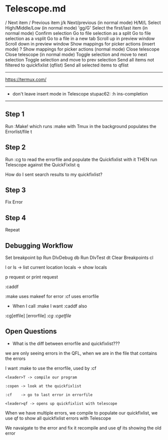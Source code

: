 # Telescope.md

<C-n>/<Down>	Next item
<C-p>/<Up>	Previous item
j/k	Next/previous (in normal mode)
H/M/L	Select High/Middle/Low (in normal mode)
'gg/G'	Select the first/last item (in normal mode)
<CR>	Confirm selection
<C-x>	Go to file selection as a split
<C-v>	Go to file selection as a vsplit
<C-t>	Go to a file in a new tab
<C-u>	Scroll up in preview window
<C-d>	Scroll down in preview window
<C-/>	Show mappings for picker actions (insert mode)
?	Show mappings for picker actions (normal mode)
<C-c>	Close telescope
<Esc>	Close telescope (in normal mode)
<Tab>	Toggle selection and move to next selection
<S-Tab>	Toggle selection and move to prev selection
<C-q>	Send all items not filtered to quickfixlist (qflist)
<M-q>	Send all selected items to qflist

----

https://termux.com/

---

- don't leave insert mode in Telescope
stupac62: :h ins-completion

---

## Step 1

Run :Make! which runs :make with Tmux
in the background
populates the Errorlist/file
<leader>t

## Step 2

Run :cg to read the errorfile
and populate the Quickfixlist with it
THEN run Telescope against the QuickFixlist
<leader>q

How do I sent search results to my quickfixlist?


## Step 3

Fix Error

## Step 4

Repeat


## Debugging Workflow

Set breakpoint <leader>bp
Run DlvDebug   <leader>db
Run DlvTest <leader>dt
Clear Breakpoints <leader>cl

l or ls -> list current location
locals  -> show locals

p request
or print request
























:caddf

:make uses makeef for error
:cf uses errorfile

- When I call :make
I want :caddf also

:cg[etfile] [errorfile]					*:cg* *:cgetfile*

## Open Questions

- What is the diff between errorfile and quickfixlist???

we are only seeing errors in the QFL, when we are in the file
that contains the errors


I want :make to use the errorfile, used by :cf

```
<leader>T -> compile our program

:copen -> look at the quickfixlist

:cf    -> go to last error in errorfile

<leader>qf -> opens up quickfixlist with telescope
```

When we have multiple errors, we compile to
populate our quickfixlist, we use
<leader>qf to show all quickfixlist errors with Telescope

We navaigate to the error and fix it
recompile
and use <leader>qf
its showing the old error
